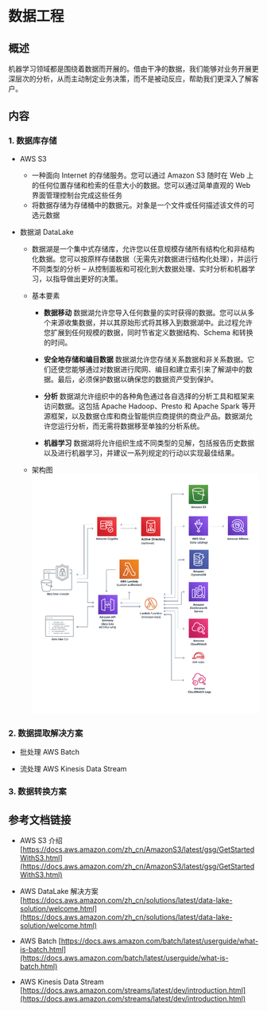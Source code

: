 # 数据工程

## 概述

机器学习领域都是围绕着数据而开展的。借由干净的数据，我们能够对业务开展更深层次的分析，从而主动制定业务决策，而不是被动反应，帮助我们更深入了解客户。

## 内容

### 1. 数据库存储

- AWS S3
    - 一种面向 Internet 的存储服务。您可以通过 Amazon S3 随时在 Web 上的任何位置存储和检索的任意大小的数据。您可以通过简单直观的 Web 界面管理控制台完成这些任务
    - 将数据存储为存储桶中的数据元。对象是一个文件或任何描述该文件的可选元数据

- 数据湖 DataLake
    - 数据湖是一个集中式存储库，允许您以任意规模存储所有结构化和非结构化数据。您可以按原样存储数据（无需先对数据进行结构化处理），并运行不同类型的分析 – 从控制面板和可视化到大数据处理、实时分析和机器学习，以指导做出更好的决策。
    - 基本要素
    
        - **数据移动** 数据湖允许您导入任何数量的实时获得的数据。您可以从多个来源收集数据，并以其原始形式将其移入到数据湖中。此过程允许您扩展到任何规模的数据，同时节省定义数据结构、Schema 和转换的时间。

        - **安全地存储和编目数据** 数据湖允许您存储关系数据和非关系数据。它们还使您能够通过对数据进行爬网、编目和建立索引来了解湖中的数据。最后，必须保护数据以确保您的数据资产受到保护。

        - **分析** 数据湖允许组织中的各种角色通过各自选择的分析工具和框架来访问数据。这包括 Apache Hadoop、Presto 和 Apache Spark 等开源框架，以及数据仓库和商业智能供应商提供的商业产品。数据湖允许您运行分析，而无需将数据移至单独的分析系统。

        - **机器学习** 数据湖将允许组织生成不同类型的见解，包括报告历史数据以及进行机器学习，并建议一系列规定的行动以实现最佳结果。

    - 架构图
        ![数据湖解决架构图](../resource/images/data-lake-architecture.png)

### 2. 数据提取解决方案

- 批处理 AWS Batch

- 流处理 AWS Kinesis Data Stream

    

### 3. 数据转换方案



## 参考文档链接

- AWS S3 介绍 [https://docs.aws.amazon.com/zh_cn/AmazonS3/latest/gsg/GetStartedWithS3.html](https://docs.aws.amazon.com/zh_cn/AmazonS3/latest/gsg/GetStartedWithS3.html)

- AWS DataLake 解决方案 [https://docs.aws.amazon.com/zh_cn/solutions/latest/data-lake-solution/welcome.html](https://docs.aws.amazon.com/zh_cn/solutions/latest/data-lake-solution/welcome.html)

- AWS Batch [https://docs.aws.amazon.com/batch/latest/userguide/what-is-batch.html](https://docs.aws.amazon.com/batch/latest/userguide/what-is-batch.html)

- AWS Kinesis Data Stream [https://docs.aws.amazon.com/streams/latest/dev/introduction.html](https://docs.aws.amazon.com/streams/latest/dev/introduction.html)